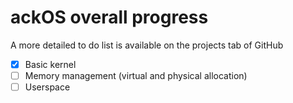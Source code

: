 # ackOS overall progress
A more detailed to do list is available on the projects tab of GitHub

* [x] Basic kernel
* [ ] Memory management (virtual and physical allocation)
* [ ] Userspace
